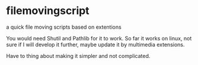 # filemovingscript
a quick file moving scripts based on extentions

You would need Shutil and Pathlib for it to work.
So far it works on linux, not sure if I will develop it further, maybe update it by multimedia extensions.

Have to thing about making it simpler and not complicated.
